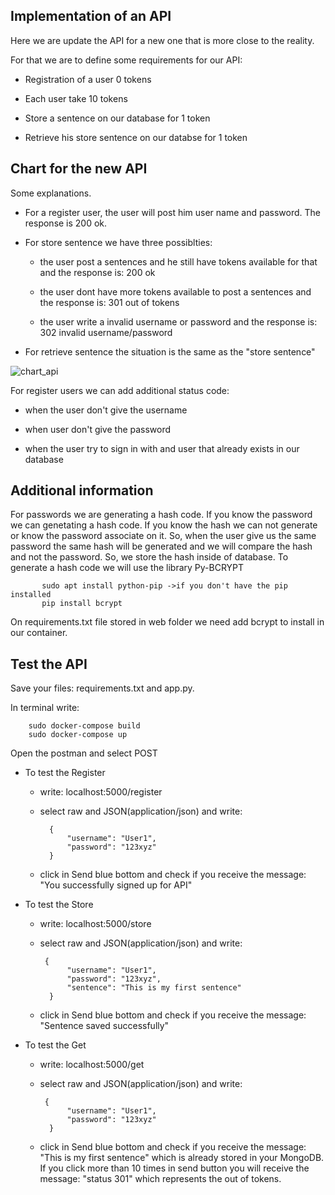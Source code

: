 ## Implementation of an API

Here we are update the API for a new one that is more close to the reality. 

For that we are to define some requirements for our API:

- Registration of a user 0 tokens

- Each user take 10 tokens

- Store a sentence on our database for 1 token

- Retrieve his store sentence on our databse for 1 token

## Chart for the new API

Some explanations.

- For a register user, the user will post him user name and password. The response is 200 ok.

- For store sentence we have three possiblties:

    - the user post a sentences and he still have tokens available for that and the response is: 200 ok
    
    - the user dont have more tokens available to post a sentences and the response is: 301 out of tokens
    
    - the user write a invalid username or password and the response is: 302 invalid username/password

- For retrieve sentence the situation is the same as the "store sentence"

![chart_api](https://user-images.githubusercontent.com/37953610/58341475-35fb8f80-7e46-11e9-848e-c8ed09f294c4.JPG)

For register users we can add additional status code:

- when the user don't give the username

- when user don't give the password

- when the user try to sign in with and user that already exists in our database

## Additional information
   For passwords we are generating a hash code.
   If you know the password we can genetating a hash code.
   If you know the hash we can not generate or know the password associate on it.
   So, when the user give us the same password the same hash will be generated and we will compare the hash and not the password.
   So, we store the hash inside of database.
   To generate a hash code we will use the library Py-BCRYPT
   
           sudo apt install python-pip ->if you don't have the pip installed 
           pip install bcrypt
  
   On requirements.txt file stored in web folder we need add bcrypt to install in our container.
   
   
## Test the API
Save your files: requirements.txt and app.py.

In terminal write:

        sudo docker-compose build
        sudo docker-compose up

Open the postman and select POST

- To test the Register 
    - write: localhost:5000/register
    - select raw and JSON(application/json) and write:
    
            {
                "username": "User1",
                "password": "123xyz"
            }    
    - click in Send blue bottom and check if you receive the message: "You successfully signed up for API"
    
- To test the Store 
    - write: localhost:5000/store
    - select raw and JSON(application/json) and write:
    
           {
                "username": "User1",
                "password": "123xyz",
                "sentence": "This is my first sentence"
            }
     - click in Send blue bottom and check if you receive the message: "Sentence saved successfully"   
     
 - To test the Get 
    - write: localhost:5000/get
    - select raw and JSON(application/json) and write:
    
           {
                "username": "User1",
                "password": "123xyz"
            }
     - click in Send blue bottom and check if you receive the message: "This is my first sentence" which is already stored in your MongoDB. If you click more than 10 times in send button you will receive the message: "status 301" which represents the out of tokens.   
        

